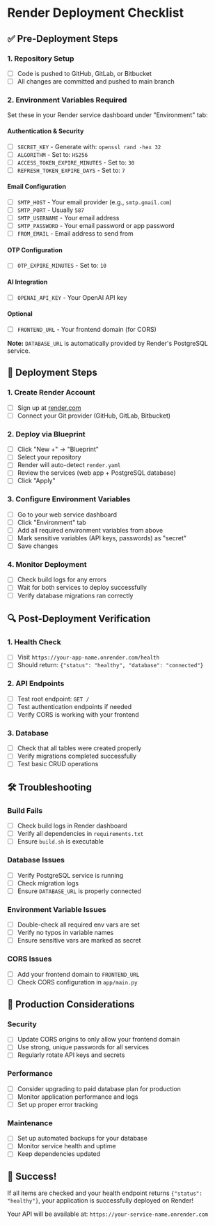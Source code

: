 # Render Deployment Checklist

## ✅ Pre-Deployment Steps

### 1. **Repository Setup**
- [ ] Code is pushed to GitHub, GitLab, or Bitbucket
- [ ] All changes are committed and pushed to main branch

### 2. **Environment Variables Required**
Set these in your Render service dashboard under "Environment" tab:

#### **Authentication & Security**
- [ ] `SECRET_KEY` - Generate with: `openssl rand -hex 32`
- [ ] `ALGORITHM` - Set to: `HS256`
- [ ] `ACCESS_TOKEN_EXPIRE_MINUTES` - Set to: `30`
- [ ] `REFRESH_TOKEN_EXPIRE_DAYS` - Set to: `7`

#### **Email Configuration**
- [ ] `SMTP_HOST` - Your email provider (e.g., `smtp.gmail.com`)
- [ ] `SMTP_PORT` - Usually `587`
- [ ] `SMTP_USERNAME` - Your email address
- [ ] `SMTP_PASSWORD` - Your email password or app password
- [ ] `FROM_EMAIL` - Email address to send from

#### **OTP Configuration**
- [ ] `OTP_EXPIRE_MINUTES` - Set to: `10`

#### **AI Integration**
- [ ] `OPENAI_API_KEY` - Your OpenAI API key

#### **Optional**
- [ ] `FRONTEND_URL` - Your frontend domain (for CORS)

**Note:** `DATABASE_URL` is automatically provided by Render's PostgreSQL service.

## 🚀 Deployment Steps

### 1. **Create Render Account**
- [ ] Sign up at [render.com](https://render.com)
- [ ] Connect your Git provider (GitHub, GitLab, Bitbucket)

### 2. **Deploy via Blueprint**
- [ ] Click "New +" → "Blueprint"
- [ ] Select your repository
- [ ] Render will auto-detect `render.yaml`
- [ ] Review the services (web app + PostgreSQL database)
- [ ] Click "Apply"

### 3. **Configure Environment Variables**
- [ ] Go to your web service dashboard
- [ ] Click "Environment" tab
- [ ] Add all required environment variables from above
- [ ] Mark sensitive variables (API keys, passwords) as "secret"
- [ ] Save changes

### 4. **Monitor Deployment**
- [ ] Check build logs for any errors
- [ ] Wait for both services to deploy successfully
- [ ] Verify database migrations ran correctly

## 🔍 Post-Deployment Verification

### 1. **Health Check**
- [ ] Visit `https://your-app-name.onrender.com/health`
- [ ] Should return: `{"status": "healthy", "database": "connected"}`

### 2. **API Endpoints**
- [ ] Test root endpoint: `GET /`
- [ ] Test authentication endpoints if needed
- [ ] Verify CORS is working with your frontend

### 3. **Database**
- [ ] Check that all tables were created properly
- [ ] Verify migrations completed successfully
- [ ] Test basic CRUD operations

## 🛠️ Troubleshooting

### Build Fails
- [ ] Check build logs in Render dashboard
- [ ] Verify all dependencies in `requirements.txt`
- [ ] Ensure `build.sh` is executable

### Database Issues
- [ ] Verify PostgreSQL service is running
- [ ] Check migration logs
- [ ] Ensure `DATABASE_URL` is properly connected

### Environment Variable Issues
- [ ] Double-check all required env vars are set
- [ ] Verify no typos in variable names
- [ ] Ensure sensitive vars are marked as secret

### CORS Issues
- [ ] Add your frontend domain to `FRONTEND_URL`
- [ ] Check CORS configuration in `app/main.py`

## 📝 Production Considerations

### Security
- [ ] Update CORS origins to only allow your frontend domain
- [ ] Use strong, unique passwords for all services
- [ ] Regularly rotate API keys and secrets

### Performance
- [ ] Consider upgrading to paid database plan for production
- [ ] Monitor application performance and logs
- [ ] Set up proper error tracking

### Maintenance
- [ ] Set up automated backups for your database
- [ ] Monitor service health and uptime
- [ ] Keep dependencies updated

## 🎉 Success!

If all items are checked and your health endpoint returns `{"status": "healthy"}`, your application is successfully deployed on Render!

Your API will be available at: `https://your-service-name.onrender.com` 